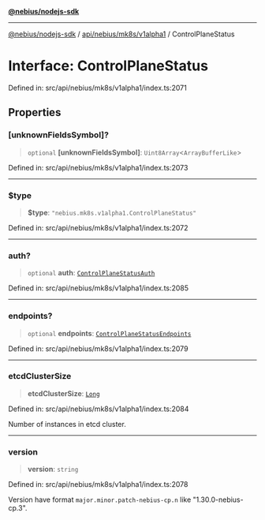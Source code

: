[**@nebius/nodejs-sdk**](../../../../../README.md)

***

[@nebius/nodejs-sdk](../../../../../README.md) / [api/nebius/mk8s/v1alpha1](../README.md) / ControlPlaneStatus

# Interface: ControlPlaneStatus

Defined in: src/api/nebius/mk8s/v1alpha1/index.ts:2071

## Properties

### \[unknownFieldsSymbol\]?

> `optional` **\[unknownFieldsSymbol\]**: `Uint8Array`\<`ArrayBufferLike`\>

Defined in: src/api/nebius/mk8s/v1alpha1/index.ts:2073

***

### $type

> **$type**: `"nebius.mk8s.v1alpha1.ControlPlaneStatus"`

Defined in: src/api/nebius/mk8s/v1alpha1/index.ts:2072

***

### auth?

> `optional` **auth**: [`ControlPlaneStatusAuth`](ControlPlaneStatusAuth.md)

Defined in: src/api/nebius/mk8s/v1alpha1/index.ts:2085

***

### endpoints?

> `optional` **endpoints**: [`ControlPlaneStatusEndpoints`](ControlPlaneStatusEndpoints.md)

Defined in: src/api/nebius/mk8s/v1alpha1/index.ts:2079

***

### etcdClusterSize

> **etcdClusterSize**: [`Long`](../../../../../runtime/protos/core/classes/Long.md)

Defined in: src/api/nebius/mk8s/v1alpha1/index.ts:2084

Number of instances in etcd cluster.

***

### version

> **version**: `string`

Defined in: src/api/nebius/mk8s/v1alpha1/index.ts:2078

Version have format `major.minor.patch-nebius-cp.n` like "1.30.0-nebius-cp.3".
